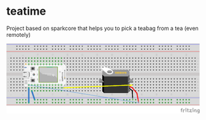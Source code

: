 teatime
=======

Project based on sparkcore that helps you to pick a teabag from a tea (even remotely)

![Breadboard Schema](/sketch/schema_bb.png) 
